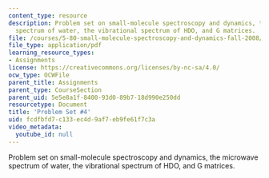 ```yaml
---
content_type: resource
description: Problem set on small-molecule spectroscopy and dynamics, the microwave
  spectrum of water, the vibrational spectrum of HDO, and G matrices.
file: /courses/5-80-small-molecule-spectroscopy-and-dynamics-fall-2008/fcdfbfd7c133ec4d9af7eb9fe61f7c3a_ps4_1994.pdf
file_type: application/pdf
learning_resource_types:
- Assignments
license: https://creativecommons.org/licenses/by-nc-sa/4.0/
ocw_type: OCWFile
parent_title: Assignments
parent_type: CourseSection
parent_uid: 5e5e8a1f-8400-93d0-89b7-18d990e250dd
resourcetype: Document
title: 'Problem Set #4'
uid: fcdfbfd7-c133-ec4d-9af7-eb9fe61f7c3a
video_metadata:
  youtube_id: null
---
```

Problem set on small-molecule spectroscopy and dynamics, the microwave spectrum of water, the vibrational spectrum of HDO, and G matrices.